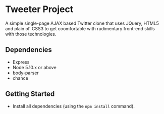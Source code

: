 # Tweeter Project

A simple single-page AJAX based Twitter clone that uses JQuery, HTML5 and plain ol' CSS3 to get coomfortable with rudimentary front-end skills with those technologies.


## Dependencies

- Express
- Node 5.10.x or above
- body-parser
- chance

## Getting Started

- Install all dependencies (using the `npm install` command).



